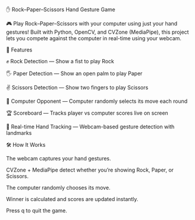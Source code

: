 ✋ Rock–Paper–Scissors Hand Gesture Game

🎮 Play Rock–Paper–Scissors with your computer using just your hand gestures!
Built with Python, OpenCV, and CVZone (MediaPipe), this project lets you compete against the computer in real-time using your webcam.

🚀 Features

✊ Rock Detection — Show a fist to play Rock

🖐️ Paper Detection — Show an open palm to play Paper

✌️ Scissors Detection — Show two fingers to play Scissors

🤖 Computer Opponent — Computer randomly selects its move each round

🏆 Scoreboard — Tracks player vs computer scores live on screen

🎥 Real-time Hand Tracking — Webcam-based gesture detection with landmarks

🛠️ How It Works

The webcam captures your hand gestures.

CVZone + MediaPipe detect whether you’re showing Rock, Paper, or Scissors.

The computer randomly chooses its move.

Winner is calculated and scores are updated instantly.

Press q to quit the game.
